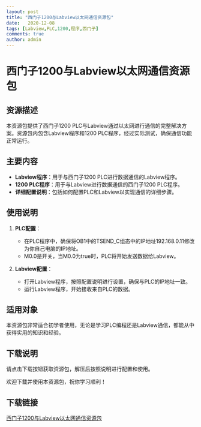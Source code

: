 ```yaml
---
layout: post
title: "西门子1200与Labview以太网通信资源包"
date:   2020-12-08
tags: [Labview,PLC,1200,程序,西门子]
comments: true
author: admin
---
```

# 西门子1200与Labview以太网通信资源包

## 资源描述

本资源包提供了西门子1200 PLC与Labview通过以太网进行通信的完整解决方案。资源包内包含Labview程序和1200 PLC程序，经过实际测试，确保通信功能正常运行。

## 主要内容

- **Labview程序**：用于与西门子1200 PLC进行数据通信的Labview程序。
- **1200 PLC程序**：用于与Labview进行数据通信的西门子1200 PLC程序。
- **详细配置说明**：包括如何配置PLC和Labview以实现通信的详细步骤。

## 使用说明

1. **PLC配置**：
   - 在PLC程序中，确保将OB1中的TSEND_C组态中的IP地址192.168.0.11修改为你自己电脑的IP地址。
   - M0.0是开关，当M0.0为true时，PLC将开始发送数据给Labview。

2. **Labview配置**：
   - 打开Labview程序，按照配置说明进行设置，确保与PLC的IP地址一致。
   - 运行Labview程序，开始接收来自PLC的数据。

## 适用对象

本资源包非常适合初学者使用，无论是学习PLC编程还是Labview通信，都能从中获得实用的知识和经验。

## 下载说明

请点击下载按钮获取资源包，解压后按照说明进行配置和使用。

欢迎下载并使用本资源包，祝你学习顺利！

## 下载链接

[西门子1200与Labview以太网通信资源包](https://pan.quark.cn/s/25d11343e6ea)